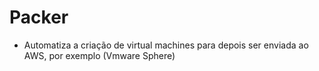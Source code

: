 # Packer
* Automatiza a criação de virtual machines para depois ser enviada ao AWS, por exemplo (Vmware Sphere) 